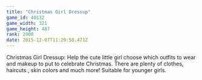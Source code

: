 ```yaml
---
title: "Christmas Girl Dressup"
game_id: 40132
game_width: 321
game_height: 487
rank: 2900
date: 2015-12-07T11:29:58.471Z
---
```

Christmas Girl Dressup: Help the cute little girl choose which outfits to wear and makeup to put to celebrate Christmas.
There are plenty of clothes, haircuts , skin colors and much more! Suitable for younger girls.